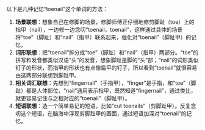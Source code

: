 以下是几种记忆“toenail”这个单词的方法：
1. **场景联想**：想象自己在修脚的场景，修脚师傅正仔细地修剪脚趾（toe）上的指甲（nail），一边修一边念叨“toenail，toenail”，这样通过具体的场景将“toe”（脚趾）和“nail”（指甲）联系起来，强化对“toenail”（脚趾甲）的记忆。 
2. **词形联想**：把“toenail”拆分成“toe”（脚趾）和“nail”（指甲）两部分。“toe”的拼写和发音都类似汉语“头”的发音，想象脚趾是脚的“头”部；“nail”的词形类似钉子的形状，而指甲的形状也有点像扁平的钉子，所以看到“toenail”就很容易由这两部分联想到脚趾甲。 
3. **相关词汇联想**：先想到“fingernail”（手指甲），“finger”是手指，和“toe”（脚趾）都是人体部位，“nail”通用表示指甲，既然知道“fingernail”，通过类比，就更容易记住与之相对应的“toenail”（脚趾甲）。 
4. **短语联想**：造一个简单易记的短语，比如“cut toenails”（剪脚趾甲）。反复念叨这个短语，在脑海中浮现剪脚趾甲的画面，通过短语加深对“toenail”的记忆。 